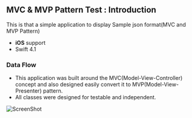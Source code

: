## MVC & MVP Pattern Test : Introduction ##
This is that a simple application to display Sample json format(MVC and MVP Pattern)

- **iOS** support
- Swift 4.1

### Data Flow ###
- This application was built around the MVC(Model-View-Controller) concept and also designed easily convert it to MVP(Model-View-Presenter) pattern.
- All classes were designed for testable and independent.


![ScreenShot](./Doc/NYCSchoolAppDataFlow1.png) 
